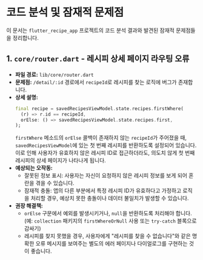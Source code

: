 # 코드 분석 및 잠재적 문제점

이 문서는 `flutter_recipe_app` 프로젝트의 코드 분석 결과와 발견된 잠재적 문제점들을 정리합니다.

## 1. `core/router.dart` - 레시피 상세 페이지 라우팅 오류

- **파일 경로:** `lib/core/router.dart`
- **문제점:** `/detail/:id` 경로에서 `recipeId`로 레시피를 찾는 로직에 버그가 존재합니다.
- **상세 설명:**
  ```dart
  final recipe = savedRecipesViewModel.state.recipes.firstWhere(
    (r) => r.id == recipeId,
    orElse: () => savedRecipesViewModel.state.recipes.first,
  );
  ```
  `firstWhere` 메소드의 `orElse` 콜백이 존재하지 않는 `recipeId`가 주어졌을 때, `savedRecipesViewModel`에 있는 첫 번째 레시피를 반환하도록 설정되어 있습니다. 이로 인해 사용자가 유효하지 않은 레시피 ID로 접근하더라도, 의도치 않게 첫 번째 레시피의 상세 페이지가 나타나게 됩니다.
- **예상되는 오작동:**
  - 잘못된 정보 표시: 사용자는 자신이 요청하지 않은 레시피 정보를 보게 되어 혼란을 겪을 수 있습니다.
  - 잠재적 충돌: 앱의 다른 부분에서 특정 레시피 ID가 유효하다고 가정하고 로직을 처리할 경우, 예상치 못한 충돌이나 데이터 불일치가 발생할 수 있습니다.
- **권장 해결책:**
  - `orElse` 구문에서 예외를 발생시키거나, `null`을 반환하도록 처리해야 합니다. (예: `collection` 패키지의 `firstWhereOrNull` 사용 또는 `try-catch` 블록으로 감싸기)
  - 레시피를 찾지 못했을 경우, 사용자에게 "레시피를 찾을 수 없습니다"와 같은 명확한 오류 메시지를 보여주는 별도의 에러 페이지나 다이얼로그를 구현하는 것이 좋습니다.
